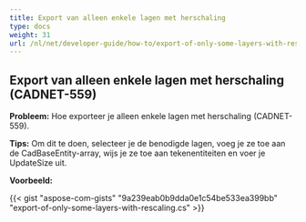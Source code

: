 ```yaml
---
title: Export van alleen enkele lagen met herschaling 
type: docs
weight: 31
url: /nl/net/developer-guide/how-to/export-of-only-some-layers-with-rescaling/
---
```


## **Export van alleen enkele lagen met herschaling (CADNET-559)**

**Probleem:** Hoe exporteer je alleen enkele lagen met herschaling (CADNET-559).

**Tips:** Om dit te doen, selecteer je de benodigde lagen, voeg je ze toe aan de CadBaseEntity-array, wijs je ze toe aan tekenentiteiten en voer je UpdateSize uit.

**Voorbeeld:**

{{< gist "aspose-com-gists" "9a239eab0b9dda0e1c54be533ea399bb" "export-of-only-some-layers-with-rescaling.cs" >}}
